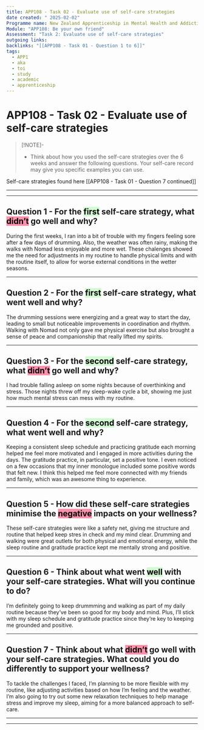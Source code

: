 ```yaml
---
title: APP108 - Task 02 - Evaluate use of self-care strategies
date created: " 2025-02-02"
Programme name: New Zealand Apprenticeship in Mental Health and Addiction Support
Module: "APP108: Be your own friend"
Assessment: "Task 2: Evaluate use of self-care strategies"
outgoing links: 
backlinks: "[[APP108 - Task 01 - Question 1 to 6]]"
tags:
  - APP1
  - aka
  - toi
  - study
  - academic
  - apprenticeship
---
```

# APP108 - Task 02 - Evaluate use of self-care strategies

> [!NOTE]-
> - Think about how you used the self-care strategies over the 6 weeks and answer the following questions. Your self-care record may give you specific examples you can use.

Self-care strategies found here [[APP108 - Task 01 - Question 7 continued]]

---
---
## Question 1 - For the <mark style="background: #BBFABBA6;">first</mark> self-care strategy, what <mark style="background: #FF5582A6;">didn’t</mark> go well and why?

During the first weeks, I ran into a bit of trouble with my fingers feeling sore after a few days of drumming. Also, the weather was often rainy, making the walks with Nomad less enjoyable and more wet. These chalenges showed me the need for adjustments in my routine to handle physical limits and with the routine itself, to allow for worse external conditions in the wetter seasons. 

---
## Question 2 - For the <mark style="background: #BBFABBA6;">first</mark> self-care strategy, what went well and why?

The drumming sessions were energizing and a great way to start the day, leading to small but noticeable improvements in coordination and rhythm. Walking with Nomad not only gave me physical exercise but also brought a sense of peace and companionship that really lifted my spirits.

---
## Question 3 - For the <mark style="background: #BBFABBA6;">second</mark> self-care strategy, what <mark style="background: #FF5582A6;">didn’t</mark> go well and why?

I had trouble falling asleep on some nights because of overthinking and stress. Those nights threw off my sleep-wake cycle a bit, showing me just how much mental stress can mess with my routine.

---
## Question 4 - For the <mark style="background: #BBFABBA6;">second</mark> self-care strategy, what went well and why?

Keeping a consistent sleep schedule and practicing gratitude each morning helped me feel more motivated and I engaged in more activities during the days. The gratitude practice, in particular, set a positive tone. I even noticed on a few occasions that my inner monologue included some positive words that felt new. I think this helped me feel more connected with my friends and family, which was an awesome thing to experience.

---
## Question 5 - How did these self-care strategies minimise the <mark style="background: #FF5582A6;">negative</mark> impacts on your wellness?

These self-care strategies were like a safety net, giving me structure and routine that helped keep stres in check and my mind clear. Drumming and walking were great outlets for both physical and emotional energy, while the sleep routine and gratitude practice kept me mentally strong and positive.

---
## Question 6 - Think about what went <mark style="background: #BBFABBA6;">well</mark> with your self-care strategies. What will you continue to do?

I’m definitely going to keep drummming and walking as part of my daily routine because they’ve been so good for my body and mind. Plus, I’ll stick with my sleep schedule and gratitude practice since they’re key to keeping me grounded and positive.

---
## Question 7 - Think about what <mark style="background: #FF5582A6;">didn’t</mark> go well with your self-care strategies. What could you do differently to support your wellness?  

To tackle the challenges I faced, I’m planning to be more flexible with my routine, like adjusting activities based on how I’m feeling and the weather. I’m also going to try out some new relaxation techniques to help manage stress and improve my sleep, aiming for a more balanced approach to self-care.

---
---
